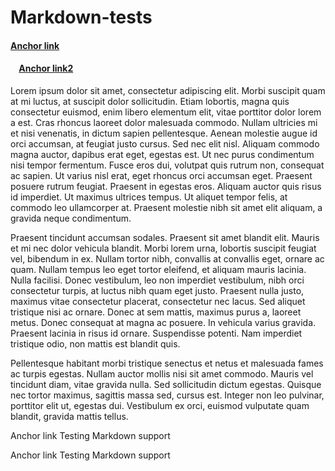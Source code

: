 # Markdown-tests

#### <a href="#anchorLink">Anchor link</a>
#### &nbsp;&nbsp;&nbsp;&nbsp;<a href="#anchorLink2">Anchor link2</a>

Lorem ipsum dolor sit amet, consectetur adipiscing elit. Morbi suscipit quam at mi luctus, at suscipit dolor sollicitudin. Etiam lobortis, magna quis consectetur euismod, enim libero elementum elit, vitae porttitor dolor lorem a est. Cras rhoncus laoreet dolor malesuada commodo. Nullam ultricies mi et nisi venenatis, in dictum sapien pellentesque. Aenean molestie augue id orci accumsan, at feugiat justo cursus. Sed nec elit nisl. Aliquam commodo magna auctor, dapibus erat eget, egestas est. Ut nec purus condimentum nisi tempor fermentum. Fusce eros dui, volutpat quis rutrum non, consequat ac sapien. Ut varius nisl erat, eget rhoncus orci accumsan eget. Praesent posuere rutrum feugiat. Praesent in egestas eros. Aliquam auctor quis risus id imperdiet. Ut maximus ultrices tempus. Ut aliquet tempor felis, at commodo leo ullamcorper at. Praesent molestie nibh sit amet elit aliquam, a gravida neque condimentum.

Praesent tincidunt accumsan sodales. Praesent sit amet blandit elit. Mauris et mi nec dolor vehicula blandit. Morbi lorem urna, lobortis suscipit feugiat vel, bibendum in ex. Nullam tortor nibh, convallis at convallis eget, ornare ac quam. Nullam tempus leo eget tortor eleifend, et aliquam mauris lacinia. Nulla facilisi. Donec vestibulum, leo non imperdiet vestibulum, nibh orci consectetur turpis, at luctus nibh quam eget justo. Praesent nulla justo, maximus vitae consectetur placerat, consectetur nec lacus. Sed aliquet tristique nisi ac ornare. Donec at sem mattis, maximus purus a, laoreet metus. Donec consequat at magna ac posuere. In vehicula varius gravida. Praesent lacinia in risus id ornare. Suspendisse potenti. Nam imperdiet tristique odio, non mattis est blandit quis.

Pellentesque habitant morbi tristique senectus et netus et malesuada fames ac turpis egestas. Nullam auctor mollis nisi sit amet commodo. Mauris vel tincidunt diam, vitae gravida nulla. Sed sollicitudin dictum egestas. Quisque nec tortor maximus, sagittis massa sed, cursus est. Integer non leo pulvinar, porttitor elit ut, egestas dui. Vestibulum ex orci, euismod vulputate quam blandit, gravida mattis tellus.

<a name="anchorLink">Anchor link</a>
Testing Markdown support

<a name="anchorLink2">Anchor link</a>
Testing Markdown support

